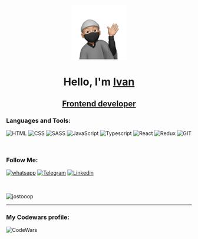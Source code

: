 <p align="center">

  <img width="150" height="150" src="images/sticker.webp">

</p>

<h1 align="center">Hello, I'm <a href="https://daniilshat.ru/" target="_blank">Ivan</a>
<h2 align="center">
    <a href="https://daniilshat.ru/" target="_blank">Frontend developer</a>
    
### Languages and Tools:

![HTML](https://img.shields.io/badge/-HTML-090909?style=for-the-badge&logo=html5&logoColor=CC0000)
![CSS](https://img.shields.io/badge/-CSS-090909?style=for-the-badge&logo=css3&logoColor=097CDB)
![SASS](https://img.shields.io/badge/-SASS-090909?style=for-the-badge&logo=SASS&logoColor=B4068E)
![JavaScript](https://img.shields.io/badge/-JavaScript-090909?style=for-the-badge&logo=JavaScript&logoColor=F8C52C)
![Typescript](https://img.shields.io/badge/-typescript-090909?style=for-the-badge&logo=typescript&logoColor=097CDB)
![React](https://img.shields.io/badge/-React-090909?style=for-the-badge&logo=react&logoColor=097CDB)
![Redux](https://img.shields.io/badge/-Redux-090909?style=for-the-badge&logo=Redux&logoColor=097CDB)
![GIT](https://img.shields.io/badge/-GIT-090909?style=for-the-badge&logo=GIT&logoColor=CC0000)

<br> 

### Follow Me:

[![whatsapp](https://img.shields.io/badge/-whatsapp-090909?style=for-the-badge&logo=whatsapp&logoColor=27A0D)](https://wa.me/89818766977)
[![Telegram](https://img.shields.io/badge/-Telegram-090909?style=for-the-badge&logo=telegram&logoColor=27A0D9)](https://t.me/john_stooop)
[![Linkedin](https://img.shields.io/badge/-Linkedin-090909?style=for-the-badge&logo=linkedin&logoColor=1195F5)](https://www.linkedin.com/in/ivantimoshenko)

[//]: # (![gmail]&#40;https://img.shields.io/badge/-gmail-090909?style=for-the-badge&logo=gmail&logoColor=27A0D&#41;)


<br>



<p><img align="center" src="https://github-readme-stats.vercel.app/api/top-langs?username=jostooop&&theme=tokyonight&show_icons=true&locale=en&layout=compact" alt="jostooop" /></p>

---

### My Codewars profile:

[<img align="left" alt="CodeWars" width="350px" src="https://www.codewars.com/users/J_Stooop/badges/large" />][codewars]

[codewars]: https://www.codewars.com/r/J_Stooop
